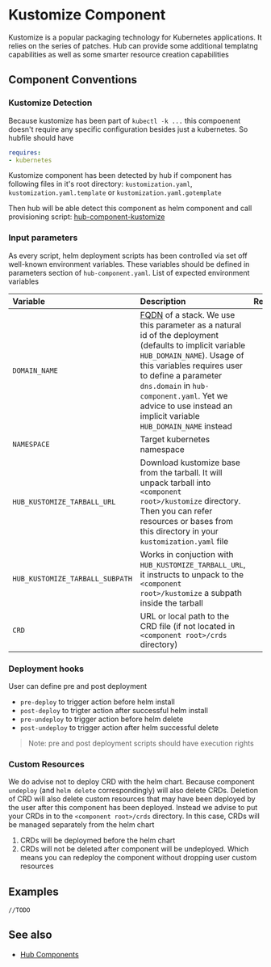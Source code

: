 # Kustomize Component

Kustomize is a popular packaging technology for Kubernetes applications. It relies on the series of patches. Hub can provide some additional templatng capabilities as well as some smarter resource creation capabilities

## Component Conventions

### Kustomize Detection

Because kustomize has been part of `kubectl -k ...` this compoenent doesn't require any specific configuration besides just a kubernetes. So hubfile should have

```yaml
requires:
- kubernetes
```

Kustomize component has been detected by hub if component has following files in it's root directory:  `kustomization.yaml`, `kustomization.yaml.template` or `kustomization.yaml.gotemplate`

Then hub will be able detect this component as helm component and call provisioning script: [hub-component-kustomize](https://github.com/agilestacks/hub-extensions/blob/master/hub-component-kustomize)

### Input parameters

As every script, helm deployment scripts has been controlled via set off well-known environment variables. These variables should be defined in parameters section of `hub-component.yaml`. List of expected environment variables

| Variable   | Description | Required
| :-------- | :-------- | :-: |
| `DOMAIN_NAME` | [FQDN](https://en.wikipedia.org/wiki/Fully_qualified_domain_name) of a stack. We use this parameter as a natural id of the deployment (defaults to implicit variable `HUB_DOMAIN_NAME`). Usage of this variables requires user to define a parameter `dns.domain` in `hub-component.yaml`. Yet we advice to use instead an implicit variable `HUB_DOMAIN_NAME` instead |  |
| `NAMESPACE` | Target kubernetes namespace | x |
| `HUB_KUSTOMIZE_TARBALL_URL` | Download kustomize base from the tarball. It will unpack tarball into `<component root>/kustomize` directory. Then you can refer resources or bases from this directory in your `kustomization.yaml` file | |
| `HUB_KUSTOMIZE_TARBALL_SUBPATH` | Works in conjuction with `HUB_KUSTOMIZE_TARBALL_URL`, it instructs to unpack to the `<component root>/kustomize` a subpath inside the tarball | |
| `CRD` | URL or local path to the CRD file (if not located in `<component root>/crds` directory)  | |

### Deployment hooks

User can define pre and post deployment

* `pre-deploy` to trigger action before helm install
* `post-deploy` to trigter action after successful helm install
* `pre-undeploy` to trigger action before helm delete
* `post-undeploy` to trigger action after helm successful delete

> Note: pre and post deployment scripts should have execution rights

### Custom Resources

We do advise not to deploy CRD with the helm chart. Because component `undeploy` (and `helm delete` correspondingly) will also delete CRDs. Deletion of CRD will also delete custom resources that may have been deployed by the user after this component has been deployed. Instead we advise to put your CRDs in to the  `<component root>/crds` directory. In this case, CRDs will be managed separately from the helm chart

1. CRDs will be deploymed before the helm chart
2. CRDs will not be deleted after component will be undeployed. Which means you can redeploy the component without dropping user custom resources

## Examples

`//TODO`

## See also

* [Hub Components](hub-component.md)
